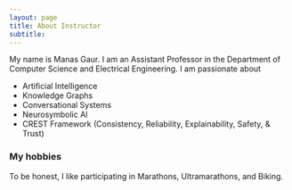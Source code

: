 ```yaml
---
layout: page
title: About Instructor
subtitle: 
---
```


My name is Manas Gaur. I am an Assistant Professor in the Department of Computer Science and Electrical Engineering. 
I am passionate about

- Artificial Intelligence
- Knowledge Graphs
- Conversational Systems
- Neurosymbolic AI
- CREST Framework (Consistency, Reliability, Explainability, Safety, & Trust)


### My hobbies

To be honest, I like participating in Marathons, Ultramarathons, and Biking. 
